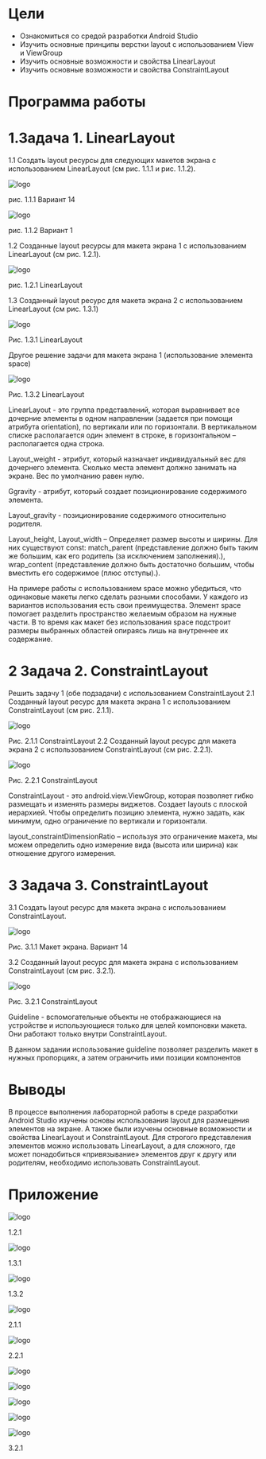 # Цели
 - Ознакомиться со средой разработки Android Studio
 - Изучить основные принципы верстки layout с использованием View и ViewGroup
 - Изучить основные возможности и свойства LinearLayout
 - Изучить основные возможности и свойства ConstraintLayout


# Программа работы
 # 1.Задача 1. LinearLayout
  1.1 Создать layout ресурсы для следующих макетов экрана с использованием LinearLayout (см рис. 1.1.1 и рис. 1.1.2).
  
 ![logo](https://i.ibb.co/j3ssV24/14.jpg)
 
рис. 1.1.1 Вариант 14

 ![logo](https://i.ibb.co/NW33M6Z/01.jpg)
 
рис. 1.1.2 Вариант 1

1.2 Созданные layout ресурсы для макета экрана 1 с использованием LinearLayout (см рис. 1.2.1).

![logo](https://i.ibb.co/Fx89pm8/0-XKx0-Vt8-Zg.jpg)

рис. 1.2.1 LinearLayout

1.3 Созданный layout ресурс для макета экрана 2 с использованием LinearLayout (см рис. 1.3.1)

![logo](https://i.ibb.co/mhmps9m/Itmhmbi9gdg.jpg)

Рис. 1.3.1 LinearLayout

Другое решение задачи для макета экрана 1 (использование элемента space)

![logo](https://i.ibb.co/rZ2TZdt/lh-Aj-VDy-K4mg.jpg)

Рис. 1.3.2 LinearLayout

LinearLayout - это группа представлений, которая выравнивает все дочерние элементы в одном направлении (задается при помощи атрибута orientation), по вертикали или по горизонтали. В вертикальном списке располагается один элемент в строке, в горизонтальном – располагается одна строка.

Layout_weight -  этрибут, который назначает индивидуальный вес для дочернего элемента. Сколько места элемент должно занимать на экране. Вес по умолчанию равен нулю. 

Ggravity - атрибут, который создает позиционирование содержимого элемента.

Layout_gravity - позиционирование содержимого относительно родителя.

Layout_height, Layout_width  – Определяет размер высоты и ширины.  Для них существуют const: match_parent (представление должно быть таким же большим, как его родитель (за исключением заполнения).), wrap_content (представление должно быть достаточно большим, чтобы вместить его содержимое (плюс отступы).). 

На примере работы с использованием space можно убедиться, что одинаковые макеты легко сделать разными способами. У каждого из вариантов использования есть свои преимущества.  Элемент space помогает разделить пространство желаемым образом на нужные части.  В то время как макет без использования space подстроит размеры выбранных областей опираясь лишь на внутреннее их содержание. 
# 2 Задача 2. ConstraintLayout
Решить задачу 1 (обе подзадачи) с использованием ConstraintLayout
2.1 Созданный layout ресурс для макета экрана 1 с использованием ConstraintLayout (см рис. 2.1.1).

![logo](https://i.ibb.co/yBsmzTb/Ay-MMa-Gs2-WC8.jpg)

Рис. 2.1.1 ConstraintLayout
2.2 Созданный layout ресурс для макета экрана 2 с использованием ConstraintLayout (см рис. 2.2.1).

![logo](https://i.ibb.co/sFJn01L/sm-Zg-KUtusbo.jpg)

Рис. 2.2.1 ConstraintLayout

ConstraintLayout - это android.view.ViewGroup, которая позволяет гибко размещать и изменять размеры виджетов. Создает layouts с плоской иерархией. Чтобы определить позицию элемента, нужно задать, как минимум, одно ограничение по вертикали и горизонтали.

layout_constraintDimensionRatio – используя это ограничение макета, мы можем определить одно измерение вида (высота или ширина) как отношение другого измерения.

# 3 Задача 3. ConstraintLayout
3.1 Создать layout ресурс для макета экрана с использованием ConstraintLayout.

![logo](https://i.ibb.co/YWr7gWK/lab01-constraint-v14.png)

Рис. 3.1.1 Макет экрана. Вариант 14

3.2 Созданный layout ресурс для макета экрана  с использованием ConstraintLayout (см рис. 3.2.1).

![logo](https://i.ibb.co/x8nZmSn/e9-WGF70-HVig.jpg)

Рис. 3.2.1 ConstraintLayout

Guideline - вспомогательные объекты не отображающиеся на устройстве и использующиеся только для целей компоновки макета. Они работают только внутри ConstraintLayout.

В данном задании использование guideline позволяет разделить макет в нужных пропорциях, а затем ограничить ими позиции компонентов

# Выводы  
В процессе выполнения лабораторной работы в среде разработки Android Studio изучены основы использования layout для размещения элементов на экране. А также были изучены основные возможности и свойства LinearLayout и ConstraintLayout. Для строгого представления элементов можно использовать LinearLayout, а для сложного, где может понадобиться «привязывание» элементов друг к другу или родителям, необходимо использовать ConstraintLayout.

# Приложение

![logo](https://i.ibb.co/kgny6Hh/lab1-1.jpg)

1.2.1

![logo](https://i.ibb.co/3S3RWjy/lab1-2.jpg)

1.3.1

![logo](https://i.ibb.co/mBvsYVr/lab1-3.jpg)

1.3.2

![logo](https://i.ibb.co/qDBD8x5/lab1-4.jpg)

2.1.1

![logo](https://i.ibb.co/tJzxJDF/lab1-5.jpg)

2.2.1

![logo](https://i.ibb.co/w7QPjtN/lab1-6-1.jpg)

![logo](https://i.ibb.co/rZqxjQX/lab1-6-2.jpg)

![logo](https://i.ibb.co/HBsfNgq/lab1-6-3.jpg)

![logo](https://i.ibb.co/m5z3Qvm/lab1-6-4.jpg)

![logo](https://i.ibb.co/dG5nLkw/lab1-6-5.jpg)

3.2.1
